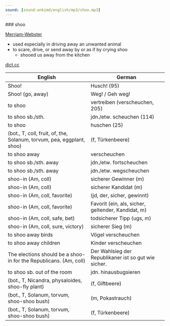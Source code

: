 ```yaml
---
sound: [sound:ankimd/english/mp3/shoo.mp3]
---
```


\### shoo

[Merriam-Webster](https://www.merriam-webster.com/dictionary/shoo)

- used especially in driving away an unwanted animal
- to scare, drive, or send away by or as if by crying shoo
    - shooed us away from the kitchen

[dict.cc](https://www.dict.cc/shoo)

| English        | German       |
| -------------- | ------------ |
| Shoo! | Husch! (95) |
| Shoo! (go, away) | Weg! / Geh weg! |
| to shoo | vertreiben (verscheuchen, 205) |
| to shoo sb./sth. | jdn./etw. scheuchen (114) |
| to shoo | huschen (25) |
|  (bot., T, coll, fruit, of, the, Solanum, torvum, pea, eggplant, shoo) |  (f, Türkenbeere) |
| to shoo away | verscheuchen |
| to shoo sb./sth. away | jdn./etw. fortscheuchen |
| to shoo sb./sth. away | jdn./etw. wegscheuchen |
| shoo-in (Am, coll) | sicherer Gewinner (m) |
| shoo-in (Am, coll) | sicherer Kandidat (m) |
| shoo-in (Am, coll, favorite) |  (jd, der, sicher, gewinnt) |
| shoo-in (Am, coll, favorite) | Favorit (ein, als, sicher, geltender, Kandidat, m) |
| shoo-in (Am, coll, safe, bet) | todsicherer Tipp (ugs, m) |
| shoo-in (Am, coll, sure, victory) | sicherer Sieg (m) |
| to shoo away birds | Vögel verscheuchen |
| to shoo away children | Kinder verscheuchen |
| The elections should be a shoo-in for the Republicans. (Am, coll) | Der Wahlsieg der Republikaner ist so gut wie sicher. |
| to shoo sb. out of the room | jdn. hinausbugsieren |
|  (bot., T, Nicandra, physaloides, shoo-fly plant) |  (f, Giftbeere) |
|  (bot., T, Solanum, torvum, shoo-shoo bush) |  (m, Pokastrauch) |
|  (bot., T, Solanum, torvum, shoo-shoo bush) |  (f, Türkenbeere) |
